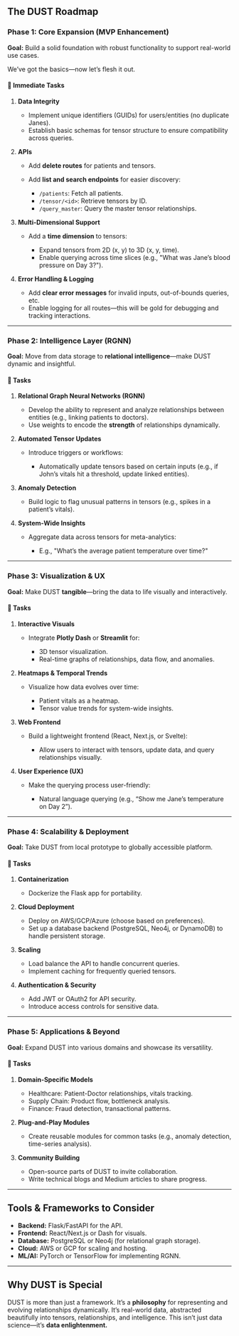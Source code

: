 ## **The DUST Roadmap**

### **Phase 1: Core Expansion (MVP Enhancement)**

**Goal:** Build a solid foundation with robust functionality to support real-world use cases.

We’ve got the basics—now let’s flesh it out.

#### 🔹 **Immediate Tasks**

1. **Data Integrity**

   - Implement unique identifiers (GUIDs) for users/entities (no duplicate Janes).
   - Establish basic schemas for tensor structure to ensure compatibility across queries.
2. **APIs**

   - Add **delete routes** for patients and tensors.
   - Add **list and search endpoints** for easier discovery:

     - `/patients`: Fetch all patients.
     - `/tensor/<id>`: Retrieve tensors by ID.
     - `/query_master`: Query the master tensor relationships.
3. **Multi-Dimensional Support**

   - Add a **time dimension** to tensors:

     - Expand tensors from 2D (x, y) to 3D (x, y, time).
     - Enable querying across time slices (e.g., "What was Jane’s blood pressure on Day 3?").
4. **Error Handling & Logging**

   - Add **clear error messages** for invalid inputs, out-of-bounds queries, etc.
   - Enable logging for all routes—this will be gold for debugging and tracking interactions.

---

### **Phase 2: Intelligence Layer (RGNN)**

**Goal:** Move from data storage to **relational intelligence**—make DUST dynamic and insightful.

#### 🔹 **Tasks**

1. **Relational Graph Neural Networks (RGNN)**

   - Develop the ability to represent and analyze relationships between entities (e.g., linking patients to doctors).
   - Use weights to encode the **strength** of relationships dynamically.
2. **Automated Tensor Updates**

   - Introduce triggers or workflows:

     - Automatically update tensors based on certain inputs (e.g., if John’s vitals hit a threshold, update linked entities).
3. **Anomaly Detection**

   - Build logic to flag unusual patterns in tensors (e.g., spikes in a patient’s vitals).
4. **System-Wide Insights**

   - Aggregate data across tensors for meta-analytics:

     - E.g., "What’s the average patient temperature over time?"

---

### **Phase 3: Visualization & UX**

**Goal:** Make DUST **tangible**—bring the data to life visually and interactively.

#### 🔹 **Tasks**

1. **Interactive Visuals**

   - Integrate **Plotly Dash** or **Streamlit** for:

     - 3D tensor visualization.
     - Real-time graphs of relationships, data flow, and anomalies.
2. **Heatmaps & Temporal Trends**

   - Visualize how data evolves over time:

     - Patient vitals as a heatmap.
     - Tensor value trends for system-wide insights.
3. **Web Frontend**

   - Build a lightweight frontend (React, Next.js, or Svelte):

     - Allow users to interact with tensors, update data, and query relationships visually.
4. **User Experience (UX)**

   - Make the querying process user-friendly:

     - Natural language querying (e.g., “Show me Jane’s temperature on Day 2”).

---

### **Phase 4: Scalability & Deployment**

**Goal:** Take DUST from local prototype to globally accessible platform.

#### 🔹 **Tasks**

1. **Containerization**

   - Dockerize the Flask app for portability.
2. **Cloud Deployment**

   - Deploy on AWS/GCP/Azure (choose based on preferences).
   - Set up a database backend (PostgreSQL, Neo4j, or DynamoDB) to handle persistent storage.
3. **Scaling**

   - Load balance the API to handle concurrent queries.
   - Implement caching for frequently queried tensors.
4. **Authentication & Security**

   - Add JWT or OAuth2 for API security.
   - Introduce access controls for sensitive data.

---

### **Phase 5: Applications & Beyond**

**Goal:** Expand DUST into various domains and showcase its versatility.

#### 🔹 **Tasks**

1. **Domain-Specific Models**

   - Healthcare: Patient-Doctor relationships, vitals tracking.
   - Supply Chain: Product flow, bottleneck analysis.
   - Finance: Fraud detection, transactional patterns.
2. **Plug-and-Play Modules**

   - Create reusable modules for common tasks (e.g., anomaly detection, time-series analysis).
3. **Community Building**

   - Open-source parts of DUST to invite collaboration.
   - Write technical blogs and Medium articles to share progress.

---

## **Tools & Frameworks to Consider**

- **Backend:** Flask/FastAPI for the API.
- **Frontend:** React/Next.js or Dash for visuals.
- **Database:** PostgreSQL or Neo4j (for relational graph storage).
- **Cloud:** AWS or GCP for scaling and hosting.
- **ML/AI:** PyTorch or TensorFlow for implementing RGNN.

---

## **Why DUST is Special**

DUST is more than just a framework. It’s a **philosophy** for representing and evolving relationships dynamically. It’s real-world data, abstracted beautifully into tensors, relationships, and intelligence. This isn’t just data science—it’s **data enlightenment.**
